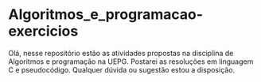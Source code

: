 # Algoritmos_e_programacao-exercicios
Olá, nesse repositório estão as atividades propostas na disciplina de Algoritmos e programação na UEPG. Postarei as resoluções em linguagem C e pseudocódigo. Qualquer dúvida ou sugestão estou a disposição.
